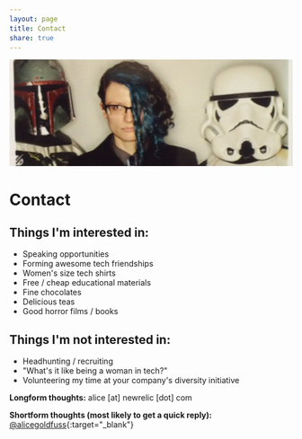 ```yaml
---
layout: page
title: Contact
share: true
---
```

<img src="/images/starwars.jpg" alt="">

# Contact

## Things I'm interested in:

* Speaking opportunities
* Forming awesome tech friendships
* Women's size tech shirts
* Free / cheap educational materials
* Fine chocolates
* Delicious teas
* Good horror films / books

## Things I'm not interested in:

* Headhunting / recruiting
* "What's it like being a woman in tech?"
* Volunteering my time at your company's diversity initiative

**Longform thoughts:** alice [at] newrelic [dot] com 

**Shortform thoughts (most likely to get a quick reply):** [@alicegoldfuss](http://twitter.com/alicegoldfuss){:target="_blank"}
